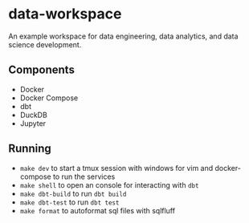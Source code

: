 # data-workspace

An example workspace for data engineering, data analytics, and data science development.

## Components

- Docker
- Docker Compose
- dbt
- DuckDB
- Jupyter

## Running

- `make dev` to start a tmux session with windows for vim and docker-compose to run the services
- `make shell` to open an console for interacting with `dbt`
- `make dbt-build` to run `dbt build`
- `make dbt-test` to run `dbt test`
- `make format` to autoformat sql files with sqlfluff
